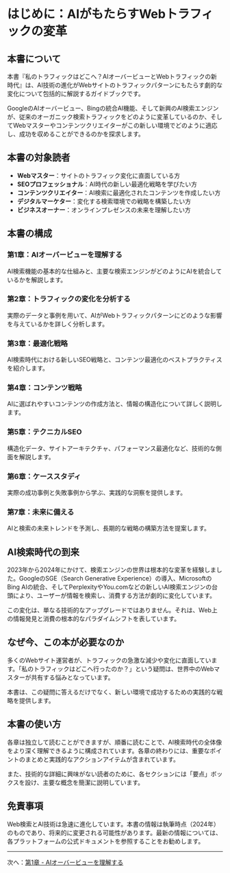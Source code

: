 # はじめに：AIがもたらすWebトラフィックの変革

## 本書について

本書『私のトラフィックはどこへ？AIオーバービューとWebトラフィックの新時代』は、AI技術の進化がWebサイトのトラフィックパターンにもたらす劇的な変化について包括的に解説するガイドブックです。

GoogleのAIオーバービュー、Bingの統合AI機能、そして新興のAI検索エンジンが、従来のオーガニック検索トラフィックをどのように変革しているのか、そしてWebマスターやコンテンツクリエイターがこの新しい環境でどのように適応し、成功を収めることができるのかを探求します。

## 本書の対象読者

- **Webマスター**：サイトのトラフィック変化に直面している方
- **SEOプロフェッショナル**：AI時代の新しい最適化戦略を学びたい方
- **コンテンツクリエイター**：AI検索に最適化されたコンテンツを作成したい方
- **デジタルマーケター**：変化する検索環境での戦略を構築したい方
- **ビジネスオーナー**：オンラインプレゼンスの未来を理解したい方

## 本書の構成

### 第1章：AIオーバービューを理解する
AI検索機能の基本的な仕組みと、主要な検索エンジンがどのようにAIを統合しているかを解説します。

### 第2章：トラフィックの変化を分析する
実際のデータと事例を用いて、AIがWebトラフィックパターンにどのような影響を与えているかを詳しく分析します。

### 第3章：最適化戦略
AI検索時代における新しいSEO戦略と、コンテンツ最適化のベストプラクティスを紹介します。

### 第4章：コンテンツ戦略
AIに選ばれやすいコンテンツの作成方法と、情報の構造化について詳しく説明します。

### 第5章：テクニカルSEO
構造化データ、サイトアーキテクチャ、パフォーマンス最適化など、技術的な側面を解説します。

### 第6章：ケーススタディ
実際の成功事例と失敗事例から学ぶ、実践的な洞察を提供します。

### 第7章：未来に備える
AIと検索の未来トレンドを予測し、長期的な戦略の構築方法を提案します。

## AI検索時代の到来

2023年から2024年にかけて、検索エンジンの世界は根本的な変革を経験しました。GoogleのSGE（Search Generative Experience）の導入、MicrosoftのBing AIの統合、そしてPerplexityやYou.comなどの新しいAI検索エンジンの台頭により、ユーザーが情報を検索し、消費する方法が劇的に変化しています。

この変化は、単なる技術的なアップグレードではありません。それは、Web上の情報発見と消費の根本的なパラダイムシフトを表しています。

## なぜ今、この本が必要なのか

多くのWebサイト運営者が、トラフィックの急激な減少や変化に直面しています。「私のトラフィックはどこへ行ったのか？」という疑問は、世界中のWebマスターが共有する悩みとなっています。

本書は、この疑問に答えるだけでなく、新しい環境で成功するための実践的な戦略を提供します。

## 本書の使い方

各章は独立して読むことができますが、順番に読むことで、AI検索時代の全体像をより深く理解できるように構成されています。各章の終わりには、重要なポイントのまとめと実践的なアクションアイテムが含まれています。

また、技術的な詳細に興味がない読者のために、各セクションには「要点」ボックスを設け、主要な概念を簡潔に説明しています。

## 免責事項

Web検索とAI技術は急速に進化しています。本書の情報は執筆時点（2024年）のものであり、将来的に変更される可能性があります。最新の情報については、各プラットフォームの公式ドキュメントを参照することをお勧めします。

---

次へ：[第1章 - AIオーバービューを理解する](chapter-01-understanding-ai-overviews.md)